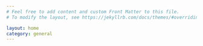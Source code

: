```yaml
---
# Feel free to add content and custom Front Matter to this file.
# To modify the layout, see https://jekyllrb.com/docs/themes/#overriding-theme-defaults

layout: home
category: general
---
```

